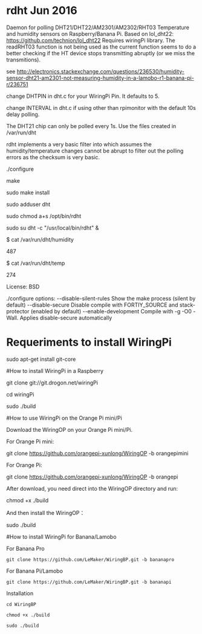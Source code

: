 # rdht   Jun 2016
Daemon for polling DHT21/DHT22/AM2301/AM2302/RHT03 Temperature and humidity sensors on Raspberry/Banana Pi.
Based on lol_dht22: https://github.com/technion/lol_dht22 
Requires wiringPi library. The readRHT03 function is not being used as the current function seems to do a better checking if the HT device stops transmitting abruptly (or we miss the transmitions).

see http://electronics.stackexchange.com/questions/236530/humidity-sensor-dht21-am2301-not-measuring-humidity-in-a-lamobo-r1-banana-pi-r/236751

change DHTPIN in dht.c for your WiringPi Pin. It defaults to 5.

change INTERVAL in dht.c if using other than rpimonitor with the default 10s delay polling.

The DHT21 chip can only be polled every 1s. Use the files created in /var/run/dht

rdht implements a very basic filter into which assumes the humidity/temperature changes cannot be abrupt to filter out the polling errors as the checksum is very basic.


./configure

make

sudo make install

sudo adduser dht

sudo chmod a+s /opt/bin/rdht

sudo su dht -c "/usr/local/bin/rdht" &

$ cat /var/run/dht/humidity 

487

$ cat /var/run/dht/temp

274

License: BSD

./configure options:
 --disable-silent-rules Show the make process (silent by default)
 --disable-secure Disable compile with FORTIY_SOURCE and stack-protector (enabled by default)
 --enable-development Compile with -g -O0 -Wall. Applies disable-secure automatically

# Requeriments to install WiringPi 

sudo apt-get install git-core

#How to install WiringPi in a Raspberry

git clone git://git.drogon.net/wiringPi

cd wiringPi

sudo ./build

#How to use WiringPi on the Orange Pi mini/Pi

Download the WiringOP on your Orange Pi mini/Pi. 

For Orange Pi mini:

git clone https://github.com/orangepi-xunlong/WiringOP -b orangepimini

For Orange Pi:

git clone https://github.com/orangepi-xunlong/WiringOP -b orangepi

After download, you need direct into the WiringOP directory and run:

chmod +x ./build

And then install the WiringOP：

sudo ./build

#How to install WiringPi for Banana/Lamobo 

For Banana Pro

    git clone https://github.com/LeMaker/WiringBP.git -b bananapro

For Banana Pi/Lamobo

    git clone https://github.com/LeMaker/WiringBP.git -b bananapi

Installation

    cd WiringBP

    chmod +x ./build

    sudo ./build


